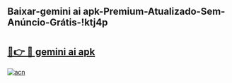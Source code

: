 
## Baixar-gemini ai apk-Premium-Atualizado-Sem-Anúncio-Grátis-!ktj4p

# <h2><a href="https://andorid.site?title=gemini_ai_apk&ref=27">🔗👉 🔴 gemini ai apk</a></h2>

[![acn](https://github.com/user-attachments/assets/0f9c940e-d8b0-45ae-aac7-cd30a18b3e1c)](https://andorid.site?title=gemini_ai_apk&ref=27)

